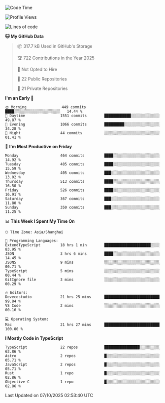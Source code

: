 <!--START_SECTION:waka-->
![Code Time](http://img.shields.io/badge/Code%20Time-4%2C157%20hrs%2037%20mins-blue)

![Profile Views](http://img.shields.io/badge/Profile%20Views-0-blue)

![Lines of code](https://img.shields.io/badge/From%20Hello%20World%20I%27ve%20Written-3.5%20million%20lines%20of%20code-blue)

**🐱 My GitHub Data** 

> 📦 317.7 kB Used in GitHub's Storage 
 > 
> 🏆 722 Contributions in the Year 2025
 > 
> 🚫 Not Opted to Hire
 > 
> 📜 22 Public Repositories 
 > 
> 🔑 21 Private Repositories 
 > 
**I'm an Early 🐤** 

```text
🌞 Morning                449 commits         ████░░░░░░░░░░░░░░░░░░░░░   14.44 % 
🌆 Daytime                1551 commits        ████████████░░░░░░░░░░░░░   49.87 % 
🌃 Evening                1066 commits        █████████░░░░░░░░░░░░░░░░   34.28 % 
🌙 Night                  44 commits          ░░░░░░░░░░░░░░░░░░░░░░░░░   01.41 % 
```
📅 **I'm Most Productive on Friday** 

```text
Monday                   464 commits         ████░░░░░░░░░░░░░░░░░░░░░   14.92 % 
Tuesday                  485 commits         ████░░░░░░░░░░░░░░░░░░░░░   15.59 % 
Wednesday                405 commits         ███░░░░░░░░░░░░░░░░░░░░░░   13.02 % 
Thursday                 513 commits         ████░░░░░░░░░░░░░░░░░░░░░   16.50 % 
Friday                   526 commits         ████░░░░░░░░░░░░░░░░░░░░░   16.91 % 
Saturday                 367 commits         ███░░░░░░░░░░░░░░░░░░░░░░   11.80 % 
Sunday                   350 commits         ███░░░░░░░░░░░░░░░░░░░░░░   11.25 % 
```


📊 **This Week I Spent My Time On** 

```text
🕑︎ Time Zone: Asia/Shanghai

💬 Programming Languages: 
ExtendTypeScript         18 hrs 1 min        █████████████████████░░░░   83.95 % 
JSON                     3 hrs 6 mins        ████░░░░░░░░░░░░░░░░░░░░░   14.45 % 
JSON5                    9 mins              ░░░░░░░░░░░░░░░░░░░░░░░░░   00.71 % 
TypeScript               5 mins              ░░░░░░░░░░░░░░░░░░░░░░░░░   00.44 % 
GitIgnore file           3 mins              ░░░░░░░░░░░░░░░░░░░░░░░░░   00.29 % 

🔥 Editors: 
Devecostudio             21 hrs 25 mins      █████████████████████████   99.84 % 
VS Code                  2 mins              ░░░░░░░░░░░░░░░░░░░░░░░░░   00.16 % 

💻 Operating System: 
Mac                      21 hrs 27 mins      █████████████████████████   100.00 % 
```

**I Mostly Code in TypeScript** 

```text
TypeScript               22 repos            ████████████████░░░░░░░░░   62.86 % 
Astro                    2 repos             █░░░░░░░░░░░░░░░░░░░░░░░░   05.71 % 
JavaScript               2 repos             █░░░░░░░░░░░░░░░░░░░░░░░░   05.71 % 
Rust                     1 repo              █░░░░░░░░░░░░░░░░░░░░░░░░   02.86 % 
Objective-C              1 repo              █░░░░░░░░░░░░░░░░░░░░░░░░   02.86 % 
```




 Last Updated on 07/10/2025 02:53:40 UTC
<!--END_SECTION:waka-->